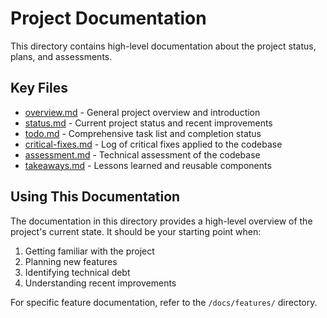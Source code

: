 # Project Documentation

This directory contains high-level documentation about the project status, plans, and assessments.

## Key Files

- [overview.md](overview.md) - General project overview and introduction
- [status.md](status.md) - Current project status and recent improvements
- [todo.md](todo.md) - Comprehensive task list and completion status
- [critical-fixes.md](critical-fixes.md) - Log of critical fixes applied to the codebase
- [assessment.md](assessment.md) - Technical assessment of the codebase
- [takeaways.md](takeaways.md) - Lessons learned and reusable components

## Using This Documentation

The documentation in this directory provides a high-level overview of the project's current state. It should be your starting point when:

1. Getting familiar with the project
2. Planning new features
3. Identifying technical debt
4. Understanding recent improvements

For specific feature documentation, refer to the `/docs/features/` directory.